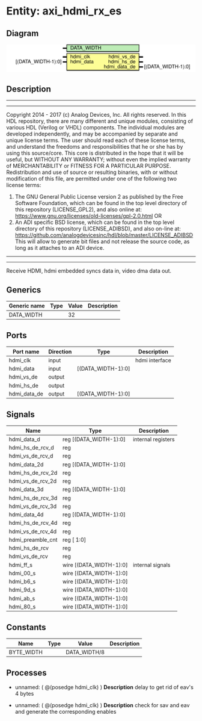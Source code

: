# Entity: axi_hdmi_rx_es

## Diagram

![Diagram](axi_hdmi_rx_es.svg "Diagram")
## Description

***************************************************************************
 ***************************************************************************
 Copyright 2014 - 2017 (c) Analog Devices, Inc. All rights reserved.
 In this HDL repository, there are many different and unique modules, consisting
 of various HDL (Verilog or VHDL) components. The individual modules are
 developed independently, and may be accompanied by separate and unique license
 terms.
 The user should read each of these license terms, and understand the
 freedoms and responsibilities that he or she has by using this source/core.
 This core is distributed in the hope that it will be useful, but WITHOUT ANY
 WARRANTY; without even the implied warranty of MERCHANTABILITY or FITNESS FOR
 A PARTICULAR PURPOSE.
 Redistribution and use of source or resulting binaries, with or without modification
 of this file, are permitted under one of the following two license terms:
   1. The GNU General Public License version 2 as published by the
      Free Software Foundation, which can be found in the top level directory
      of this repository (LICENSE_GPL2), and also online at:
      <https://www.gnu.org/licenses/old-licenses/gpl-2.0.html>
 OR
   2. An ADI specific BSD license, which can be found in the top level directory
      of this repository (LICENSE_ADIBSD), and also on-line at:
      https://github.com/analogdevicesinc/hdl/blob/master/LICENSE_ADIBSD
      This will allow to generate bit files and not release the source code,
      as long as it attaches to an ADI device.
 ***************************************************************************
 ***************************************************************************
 Receive HDMI, hdmi embedded syncs data in, video dma data out.
 
## Generics

| Generic name | Type | Value | Description |
| ------------ | ---- | ----- | ----------- |
| DATA_WIDTH   |      | 32    |             |
## Ports

| Port name    | Direction | Type               | Description    |
| ------------ | --------- | ------------------ | -------------- |
| hdmi_clk     | input     |                    | hdmi interface |
| hdmi_data    | input     | [(DATA_WIDTH-1):0] |                |
| hdmi_vs_de   | output    |                    |                |
| hdmi_hs_de   | output    |                    |                |
| hdmi_data_de | output    | [(DATA_WIDTH-1):0] |                |
## Signals

| Name              | Type                       | Description         |
| ----------------- | -------------------------- | ------------------- |
| hdmi_data_d       | reg     [(DATA_WIDTH-1):0] | internal registers  |
| hdmi_hs_de_rcv_d  | reg                        |                     |
| hdmi_vs_de_rcv_d  | reg                        |                     |
| hdmi_data_2d      | reg     [(DATA_WIDTH-1):0] |                     |
| hdmi_hs_de_rcv_2d | reg                        |                     |
| hdmi_vs_de_rcv_2d | reg                        |                     |
| hdmi_data_3d      | reg     [(DATA_WIDTH-1):0] |                     |
| hdmi_hs_de_rcv_3d | reg                        |                     |
| hdmi_vs_de_rcv_3d | reg                        |                     |
| hdmi_data_4d      | reg     [(DATA_WIDTH-1):0] |                     |
| hdmi_hs_de_rcv_4d | reg                        |                     |
| hdmi_vs_de_rcv_4d | reg                        |                     |
| hdmi_preamble_cnt | reg     [ 1:0]             |                     |
| hdmi_hs_de_rcv    | reg                        |                     |
| hdmi_vs_de_rcv    | reg                        |                     |
| hdmi_ff_s         | wire [(DATA_WIDTH-1):0]    | internal signals    |
| hdmi_00_s         | wire [(DATA_WIDTH-1):0]    |                     |
| hdmi_b6_s         | wire [(DATA_WIDTH-1):0]    |                     |
| hdmi_9d_s         | wire [(DATA_WIDTH-1):0]    |                     |
| hdmi_ab_s         | wire [(DATA_WIDTH-1):0]    |                     |
| hdmi_80_s         | wire [(DATA_WIDTH-1):0]    |                     |
## Constants

| Name       | Type | Value        | Description |
| ---------- | ---- | ------------ | ----------- |
| BYTE_WIDTH |      | DATA_WIDTH/8 |             |
## Processes
- unnamed: ( @(posedge hdmi_clk) )
**Description**
delay to get rid of eav's 4 bytes

- unnamed: ( @(posedge hdmi_clk) )
**Description**
check for sav and eav and generate the corresponding enables

